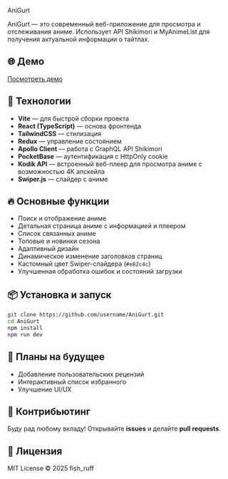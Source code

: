 AniGurt

AniGurt — это современный веб-приложение для просмотра и отслеживания аниме. Использует API Shikimori и MyAnimeList для получения актуальной информации о тайтлах.

## 🌐 Демо
[Посмотреть демо](https://anigurt.vercel.app/)

## 🚀 Технологии
- **Vite** — для быстрой сборки проекта
- **React (TypeScript)** — основа фронтенда
- **TailwindCSS** — стилизация
- **Redux** — управление состоянием
- **Apollo Client** — работа с GraphQL API Shikimori
- **PocketBase** — аутентификация с HttpOnly cookie
- **Kodik API** — встроенный веб-плеер для просмотра аниме с возможностью 4K апскейла
- **Swiper.js** — слайдер с аниме

## 🔥 Основные функции
- Поиск и отображение аниме
- Детальная страница аниме с информацией и плеером
- Список связанных аниме
- Топовые и новинки сезона
- Адаптивный дизайн
- Динамическое изменение заголовков страниц
- Кастомный цвет Swiper-слайдера (`#e82c4c`)
- Улучшенная обработка ошибок и состояний загрузки

## 📦 Установка и запуск
```sh
git clone https://github.com/username/AniGurt.git
cd AniGurt
npm install
npm run dev
```

## 📌 Планы на будущее
- Добавление пользовательских рецензий
- Интерактивный список избранного
- Улучшение UI/UX

## 🤝 Контрибьютинг
Буду рад любому вкладу! Открывайте **issues** и делайте **pull requests**.

## 📜 Лицензия
MIT License © 2025 fish_ruff
